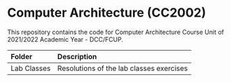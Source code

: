 # Computer Architecture (CC2002)
This repository contains the code for Computer Architecture Course Unit of 2021/2022 Academic Year - DCC/FCUP.

| Folder | Description |
| :-------- | :------------------------------------------------ |
| Lab Classes  | Resolutions of the lab classes exercises |
